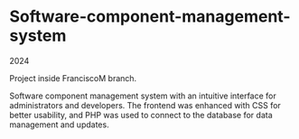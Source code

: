 # Software-component-management-system

2024

Project inside FranciscoM branch.

Software component management system with an intuitive interface for administrators and developers. 
The frontend was enhanced with CSS for better usability, and PHP was used to connect to the database for data management and updates.
